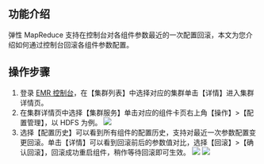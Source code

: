 ## 功能介绍
 弹性 MapReduce 支持在控制台对各组件参数最近的一次配置回滚，本文为您介绍如何通过控制台回滚各组件参数配置。

## 操作步骤
1. 登录 [EMR 控制台](https://console.cloud.tencent.com/emr)，在【集群列表】中选择对应的集群单击【详情】进入集群详情页。
2. 在集群详情页中选择【集群服务】单击对应的组件卡页右上角【操作】>【配置管理】，以 HDFS 为例。
![](https://main.qcloudimg.com/raw/daacf173d16b3eb7807db82829294e92.png)
3. 选择【配置历史】可以看到所有组件的配置历史，支持对最近一次参数配置变更回滚。单击【详情】可以看到回滚前后的参数值对比，选择【回滚】>【确认回滚】，回滚成功重启组件，稍作等待回滚即可生效。
![](https://main.qcloudimg.com/raw/1c81f92e68c237129ec3378f405f6e54.png)
![](https://main.qcloudimg.com/raw/e37b2d994c49857837760531770981ba.png)
